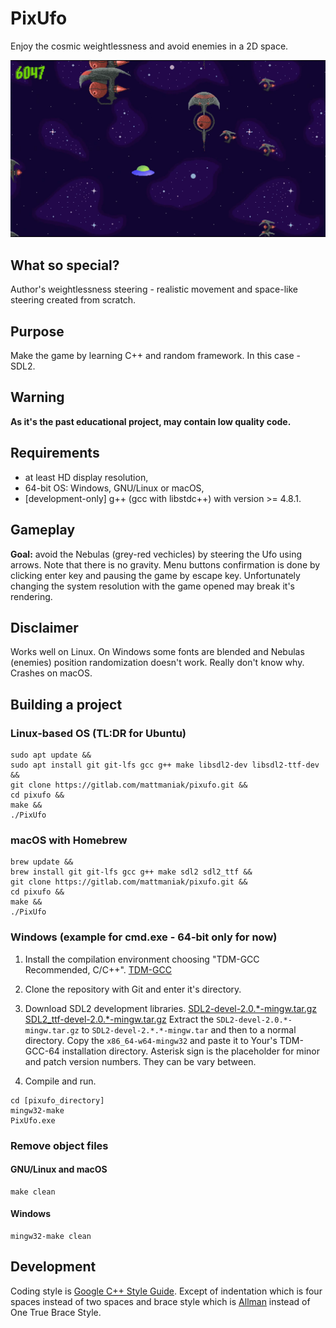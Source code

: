 # PixUfo

Enjoy the cosmic weightlessness and avoid enemies in a 2D space.

![image](screenshot.png "Gameplay of PixUfo")

## What so special?

Author's weightlessness steering - realistic movement and space-like steering created from scratch.

## Purpose

Make the game by learning C++ and random framework. In this case - SDL2.

## Warning

**As it's the past educational project, may contain low quality code.**

## Requirements

- at least HD display resolution,
- 64-bit OS: Windows, GNU/Linux or macOS,
- [development-only] g++ (gcc with libstdc++) with version >= 4.8.1.

## Gameplay

**Goal:** avoid the Nebulas (grey-red vechicles) by steering the Ufo using arrows. Note that there is no gravity. Menu buttons confirmation is done by clicking enter key and pausing the game by escape key. Unfortunately changing the system resolution with the game opened may break it's rendering.

## Disclaimer

Works well on Linux. On Windows some fonts are blended and Nebulas (enemies) position randomization doesn't work. Really don't know why. Crashes on macOS.

## Building a project

### Linux-based OS (TL:DR for Ubuntu)

```shell
sudo apt update &&
sudo apt install git git-lfs gcc g++ make libsdl2-dev libsdl2-ttf-dev &&
git clone https://gitlab.com/mattmaniak/pixufo.git &&
cd pixufo &&
make &&
./PixUfo
```

### macOS with Homebrew

```shell
brew update &&
brew install git git-lfs gcc g++ make sdl2 sdl2_ttf &&
git clone https://gitlab.com/mattmaniak/pixufo.git &&
cd pixufo &&
make &&
./PixUfo
```

### Windows (example for cmd.exe - 64-bit only for now)

1. Install the compilation environment choosing "TDM-GCC Recommended, C/C++".
[TDM-GCC](http://tdm-gcc.tdragon.net/)

2. Clone the repository with Git and enter it's directory.

3. Download SDL2 development libraries.
[SDL2-devel-2.0.*-mingw.tar.gz](https://github.com/libsdl-org/SDL/releases)
[SDL2_ttf-devel-2.0.*-mingw.tar.gz](https://github.com/libsdl-org/SDL_ttf/releases)
Extract the `SDL2-devel-2.0.*-mingw.tar.gz` to `SDL2-devel-2.*.*-mingw.tar` and then to a normal directory. Copy the `x86_64-w64-mingw32` and paste it to Your's TDM-GCC-64 installation directory.
Asterisk sign is the placeholder for minor and patch version numbers. They can be vary between.

4. Compile and run.

``` shell
cd [pixufo_directory]
mingw32-make
PixUfo.exe
```

### Remove object files

#### GNU/Linux and macOS

```shell
make clean
```

#### Windows

```shell
mingw32-make clean
```

## Development

Coding style is [Google C++ Style Guide](https://google.github.io/styleguide/cppguide.html). Except of indentation which is four spaces instead of two spaces and brace style which is [Allman](https://en.wikipedia.org/wiki/Indentation_style#Allman_style) instead of One True Brace Style.
